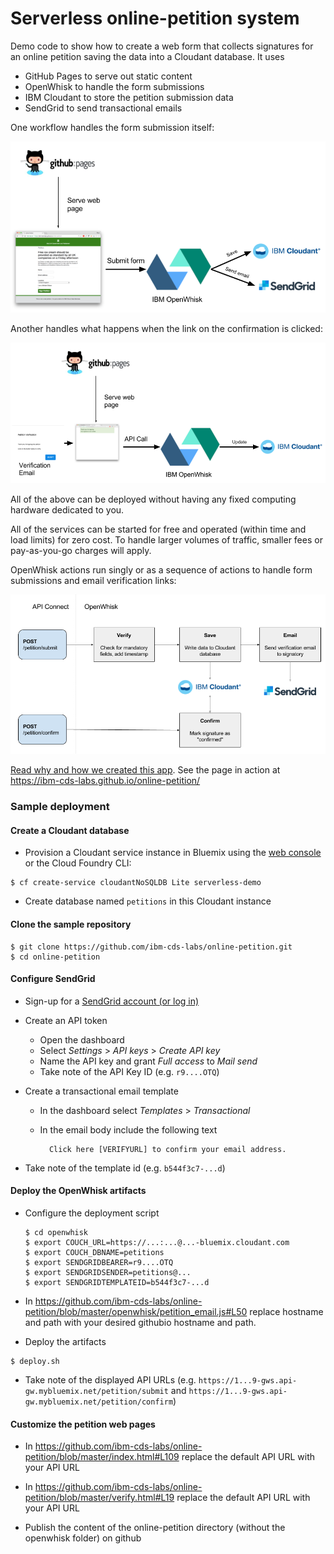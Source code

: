 # Serverless online-petition system

Demo code to show how to create a web form that collects signatures for an online petition saving
the data into a Cloudant database. It uses 

- GitHub Pages to serve out static content
- OpenWhisk to handle the form submissions
- IBM Cloudant to store the petition submission data
- SendGrid to send transactional emails

One workflow handles the form submission itself:

![schematic](https://raw.githubusercontent.com/ibm-cds-labs/online-petition/master/img/workflow1.png)

Another handles what happens when the link on the confirmation is clicked:

![schematic](https://raw.githubusercontent.com/ibm-cds-labs/online-petition/master/img/workflow2.png)

All of the above can be deployed without having any fixed computing hardware dedicated to you.

All of the services can be started for free and operated (within time and load limits) for zero cost. To 
handle larger volumes of traffic, smaller fees or pay-as-you-go charges will apply.

OpenWhisk actions run singly or as a sequence of actions to handle form submissions and email verification links:

![schematic](https://raw.githubusercontent.com/ibm-cds-labs/online-petition/master/img/workflow3.png)

[Read why and how we created this app](https://medium.com/@glynn_bird/2779161c4c68#.4rrlf2nig). See the page in action at https://ibm-cds-labs.github.io/online-petition/

### Sample deployment

#### Create a Cloudant database

* Provision a Cloudant service instance in Bluemix using the [web console](https://console.ng.bluemix.net/catalog/services/cloudant-nosql-db/) or the Cloud Foundry CLI:

```
$ cf create-service cloudantNoSQLDB Lite serverless-demo
```

* Create database named `petitions` in this Cloudant instance

#### Clone the sample repository

```
$ git clone https://github.com/ibm-cds-labs/online-petition.git
$ cd online-petition
```
#### Configure SendGrid

* Sign-up for a [SendGrid account (or log in)](https://sendgrid.com/)

* Create an API token
  * Open the dashboard
  * Select _Settings_ > _API keys_ > _Create API key_
  * Name the API key and grant _Full access_ to _Mail send_
  * Take note of the API Key ID (e.g. `r9....OTQ`)
* Create a transactional email template 
  * In the dashboard select _Templates_ > _Transactional_
  * In the email body include the following text
  
    ```
      Click here [VERIFYURL] to confirm your email address.
    ```
* Take note of the template id (e.g. `b544f3c7-...d`)

#### Deploy the OpenWhisk artifacts

* Configure the deployment script

  ```
  $ cd openwhisk
  $ export COUCH_URL=https://...:...@...-bluemix.cloudant.com
  $ export COUCH_DBNAME=petitions
  $ export SENDGRIDBEARER=r9....OTQ
  $ export SENDGRIDSENDER=petitions@...
  $ export SENDGRIDTEMPLATEID=b544f3c7-...d
  ```

* In https://github.com/ibm-cds-labs/online-petition/blob/master/openwhisk/petition_email.js#L50 replace hostname and path with your desired githubio hostname and path.

* Deploy the artifacts

 ```
 $ deploy.sh
 ```

* Take note of the displayed API URLs (e.g. `https://1...9-gws.api-gw.mybluemix.net/petition/submit` and `https://1...9-gws.api-gw.mybluemix.net/petition/confirm`)

#### Customize the petition web pages

* In https://github.com/ibm-cds-labs/online-petition/blob/master/index.html#L109 replace the default API URL with your API URL

* In https://github.com/ibm-cds-labs/online-petition/blob/master/verify.html#L19 replace the default API URL with your API URL

* Publish the content of the online-petition directory (without the openwhisk folder) on github
